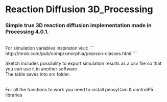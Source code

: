 # Reaction Diffusion 3D_Processing

### Simple true 3D reaction diffusion implementation made in Processing 4.0.1.
<br>
For simulation variables inspiraton visit:
```
http://mrob.com/pub/comp/xmorphia/pearson-classes.html 
```

Sketch includes possibility to export simulation results as a csv file so that you can use it in another software <br>
The table saves into src folder.
<br><br>

For all the functions to work you need to install peasyCam & controlP5 libraries
